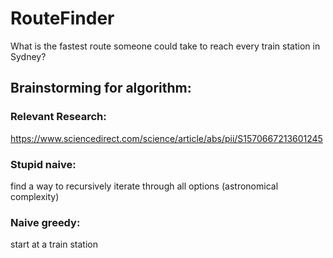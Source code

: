 # RouteFinder
What is the fastest route someone could take to reach every train station in Sydney?


## Brainstorming for algorithm:

### Relevant Research:
https://www.sciencedirect.com/science/article/abs/pii/S1570667213601245

### Stupid naive:
find a way to recursively iterate through all options (astronomical complexity)

### Naive greedy:
start at a train station